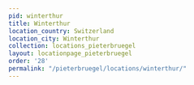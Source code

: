 ```yaml
---
pid: winterthur
title: Winterthur
location_country: Switzerland
location_city: Winterthur
collection: locations_pieterbruegel
layout: locationpage_pieterbruegel
order: '28'
permalink: "/pieterbruegel/locations/winterthur/"
---
```

